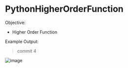 # PythonHigherOrderFunction

Objective:
 - Higher Order Function

Example Output:

> commit 4

![image](https://user-images.githubusercontent.com/97081479/182906722-4e67715a-fd20-42f5-a998-c07b4fae47d9.png)




